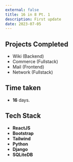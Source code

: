 ```yaml
---
external: false
title: 16 in 8 Pt. 1
description: First update
date: 2023-07-05
---
```

## Projects Completed
- Wiki (Backend)
- Commerce (Fullstack)
- Mail (Frontend)
- Network (Fullstack)

## Time taken
- **16** days.

## Tech Stack
- **ReactJS**
- **Bootstrap**
- **Tailwind**
- **Python**
- **Django** 
- **SQLiteDB**

